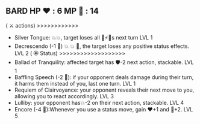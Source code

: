 BARD
HP  :heart: : 6
MP :large_blue_diamond: : 14
-----------------------------------------
( :crossed_swords: actions) >>>>>>>>>>>>
- Silver Tongue: :boom::boom:, target loses all :dart::zap:️:no_entry_sign:s next turn LVL 1
- Decrescendo (-1 :large_blue_diamond:) :boom: :boom: :dart:, the target loses any positive status effects. LVL 2
( :rosette: Status) >>>>>>>>>>>>>>>>>>>
- Ballad of Tranquility: affected target has :shield:-2 next action, stackable. LVL 1
- Baffling Speech (-2 :large_blue_diamond:): if your opponent deals damage during their turn, it harms them instead of you, last one turn. LVL 1
- Requiem of Clairvoyance: your opponent reveals their next move to you, allowing you to react accordingly. LVL 3
- Lulliby: your opponent has:boom:-2 on their next action, stackable. LVL 4
- Encore (-4 :large_blue_diamond:):Whenever you use a status move, gain :heart:+1 and :large_blue_diamond:+2. LVL 5
